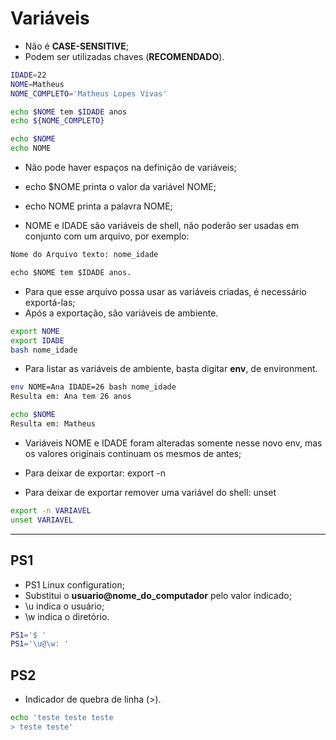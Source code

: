 # Variáveis

- Não é <strong>CASE-SENSITIVE</strong>;
- Podem ser utilizadas chaves (<strong>RECOMENDADO</strong>).

```bash
IDADE=22
NOME=Matheus
NOME_COMPLETO='Matheus Lopes Vivas'

echo $NOME tem $IDADE anos
echo ${NOME_COMPLETO}

echo $NOME
echo NOME
```

- Não pode haver espaços na definição de variáveis;

- echo $NOME printa o valor da variável NOME;
- echo NOME printa a palavra NOME;

- NOME e IDADE são variáveis de shell, não poderão ser usadas em conjunto com um arquivo, por exemplo:

```txt
Nome do Arquivo texto: nome_idade

echo $NOME tem $IDADE anos.
```

- Para que esse arquivo possa usar as variáveis criadas, é necessário exportá-las;
- Após a exportação, são variáveis de ambiente.

```bash
export NOME
export IDADE
bash nome_idade
```

- Para listar as variáveis de ambiente, basta digitar <strong>env</strong>, de environment.

```bash
env NOME=Ana IDADE=26 bash nome_idade
Resulta em: Ana tem 26 anos

echo $NOME
Resulta em: Matheus
```

- Variáveis NOME e IDADE foram alteradas somente nesse novo env, mas os valores originais continuam os mesmos de antes;

- Para deixar de exportar: export -n
- Para deixar de exportar remover uma variável do shell: unset

```bash
export -n VARIAVEL
unset VARIAVEL
```

______________

## PS1

- PS1 Linux configuration;
- Substitui o <strong>usuario@nome_do_computador</strong> pelo valor indicado;
- \u indica o usuário;
- \w indica o diretório.

```bash
PS1='$ '
PS1='\u@\w: '
```

## PS2

- Indicador de quebra de linha (>).

```bash
echo 'teste teste teste
> teste teste'
```